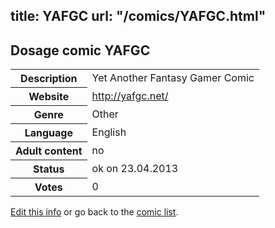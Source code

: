 title: YAFGC
url: "/comics/YAFGC.html"
---
Dosage comic YAFGC
-----------------------------------------

<table class="comicinfo">
<tr>
<th>Description</th><td>Yet Another Fantasy Gamer Comic</td>
</tr>
<tr>
<th>Website</th><td><a href="http://yafgc.net/">http://yafgc.net/</a></td>
</tr>
<tr>
<th>Genre</th><td>Other</td>
</tr>
<tr>
<th>Language</th><td>English</td>
</tr>
<tr>
<th>Adult content</th><td>no</td>
</tr>
<tr>
<th>Status</th><td>ok on 23.04.2013</td>
</tr>
<tr>
<th>Votes</th><td>0</div></td>
</tr>
</table>

[Edit this info](/comics/YAFGC_edit.html) or go back to the [comic list](../comic-index.html).
